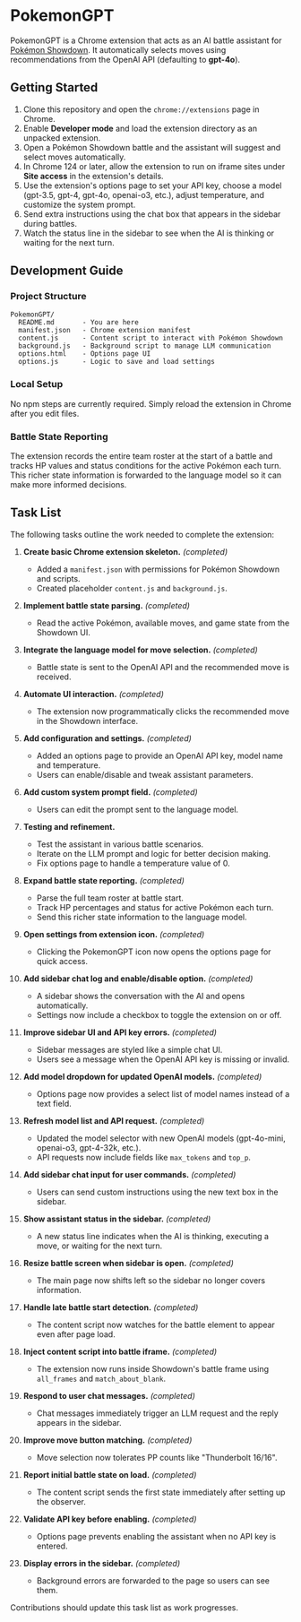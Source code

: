 # PokemonGPT

PokemonGPT is a Chrome extension that acts as an AI battle assistant for [Pokémon Showdown](https://pokemonshowdown.com). It automatically selects moves using recommendations from the OpenAI API (defaulting to **gpt-4o**).

## Getting Started

1. Clone this repository and open the `chrome://extensions` page in Chrome.
2. Enable **Developer mode** and load the extension directory as an unpacked extension.
3. Open a Pokémon Showdown battle and the assistant will suggest and select moves automatically.
4. In Chrome 124 or later, allow the extension to run on iframe sites under **Site access** in the extension's details.
5. Use the extension's options page to set your API key, choose a model (gpt-3.5, gpt-4, gpt-4o, openai-o3, etc.), adjust temperature, and customize the system prompt.
6. Send extra instructions using the chat box that appears in the sidebar during battles.
7. Watch the status line in the sidebar to see when the AI is thinking or waiting for the next turn.

## Development Guide

### Project Structure

```
PokemonGPT/
  README.md       - You are here
  manifest.json   - Chrome extension manifest
  content.js      - Content script to interact with Pokémon Showdown
  background.js   - Background script to manage LLM communication
  options.html    - Options page UI
  options.js      - Logic to save and load settings
```

### Local Setup

No npm steps are currently required. Simply reload the extension in Chrome after you edit files.

### Battle State Reporting

The extension records the entire team roster at the start of a battle and tracks
HP values and status conditions for the active Pokémon each turn. This richer
state information is forwarded to the language model so it can make more
informed decisions.

## Task List

The following tasks outline the work needed to complete the extension:

1. **Create basic Chrome extension skeleton.** *(completed)*
   - Added a `manifest.json` with permissions for Pokémon Showdown and scripts.
   - Created placeholder `content.js` and `background.js`.

2. **Implement battle state parsing.** *(completed)*
   - Read the active Pokémon, available moves, and game state from the Showdown UI.

3. **Integrate the language model for move selection.** *(completed)*
   - Battle state is sent to the OpenAI API and the recommended move is received.

4. **Automate UI interaction.** *(completed)*
   - The extension now programmatically clicks the recommended move in the Showdown interface.

5. **Add configuration and settings.** *(completed)*
   - Added an options page to provide an OpenAI API key, model name and temperature.
   - Users can enable/disable and tweak assistant parameters.

6. **Add custom system prompt field.** *(completed)*
   - Users can edit the prompt sent to the language model.

7. **Testing and refinement.**
   - Test the assistant in various battle scenarios.
   - Iterate on the LLM prompt and logic for better decision making.
   - Fix options page to handle a temperature value of 0.

8. **Expand battle state reporting.** *(completed)*
   - Parse the full team roster at battle start.
   - Track HP percentages and status for active Pokémon each turn.
   - Send this richer state information to the language model.

9. **Open settings from extension icon.** *(completed)*
   - Clicking the PokemonGPT icon now opens the options page for quick access.

10. **Add sidebar chat log and enable/disable option.** *(completed)*
    - A sidebar shows the conversation with the AI and opens automatically.
    - Settings now include a checkbox to toggle the extension on or off.

11. **Improve sidebar UI and API key errors.** *(completed)*
    - Sidebar messages are styled like a simple chat UI.
    - Users see a message when the OpenAI API key is missing or invalid.

12. **Add model dropdown for updated OpenAI models.** *(completed)*
    - Options page now provides a select list of model names instead of a text field.

13. **Refresh model list and API request.** *(completed)*
    - Updated the model selector with new OpenAI models (gpt-4o-mini, openai-o3, gpt-4-32k, etc.).
    - API requests now include fields like `max_tokens` and `top_p`.

14. **Add sidebar chat input for user commands.** *(completed)*
    - Users can send custom instructions using the new text box in the sidebar.

15. **Show assistant status in the sidebar.** *(completed)*
    - A new status line indicates when the AI is thinking, executing a move, or waiting for the next turn.

16. **Resize battle screen when sidebar is open.** *(completed)*
    - The main page now shifts left so the sidebar no longer covers information.

17. **Handle late battle start detection.** *(completed)*
    - The content script now watches for the battle element to appear even after page load.

18. **Inject content script into battle iframe.** *(completed)*
    - The extension now runs inside Showdown's battle frame using `all_frames` and `match_about_blank`.

19. **Respond to user chat messages.** *(completed)*
    - Chat messages immediately trigger an LLM request and the reply appears in the sidebar.

20. **Improve move button matching.** *(completed)*
    - Move selection now tolerates PP counts like "Thunderbolt 16/16".

21. **Report initial battle state on load.** *(completed)*
    - The content script sends the first state immediately after setting up the observer.

22. **Validate API key before enabling.** *(completed)*
    - Options page prevents enabling the assistant when no API key is entered.

23. **Display errors in the sidebar.** *(completed)*
    - Background errors are forwarded to the page so users can see them.

Contributions should update this task list as work progresses.
